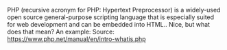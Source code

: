 PHP (recursive acronym for PHP: Hypertext Preprocessor) is a widely-used open source general-purpose scripting language that is especially suited for web development and can be embedded into HTML.. Nice, but what does that mean? An example:
Source: https://www.php.net/manual/en/intro-whatis.php